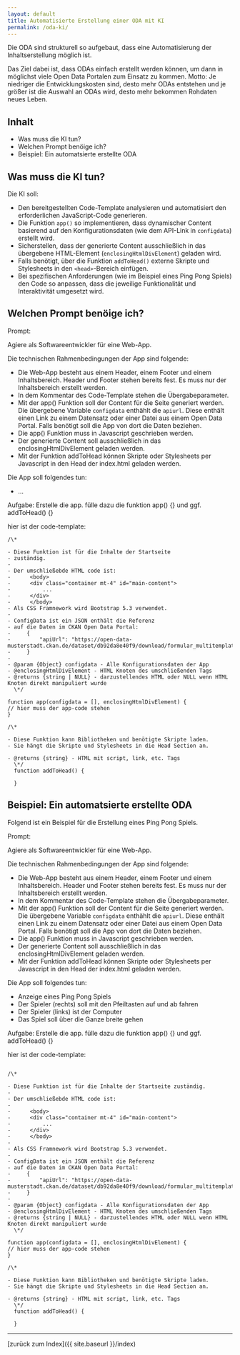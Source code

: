```yaml
---
layout: default
title: Automatisierte Erstellung einer ODA mit KI
permalink: /oda-ki/
---
```


Die ODA sind strukturell so aufgebaut, dass eine
Automatisierung der Inhaltserstellung möglich ist.

Das Ziel dabei ist, dass ODAs einfach erstellt werden können,
um dann in möglichst viele Open Data Portalen zum Einsatz
zu kommen. Motto: Je niedriger die Entwicklungskosten sind,
desto mehr ODAs entstehen und je größer ist die Auswahl
an ODAs wird, desto mehr bekommen Rohdaten neues Leben.

## Inhalt

- Was muss die KI tun?
- Welchen Prompt benöige ich?
- Beispiel: Ein automatsierte erstellte ODA

## Was muss die KI tun?

Die KI soll:

- Den bereitgestellten Code-Template analysieren und automatisiert den erforderlichen JavaScript-Code generieren.
- Die Funktion `app()` so implementieren, dass dynamischer Content basierend auf den Konfigurationsdaten (wie dem API-Link in `configdata`) erstellt wird.
- Sicherstellen, dass der generierte Content ausschließlich in das übergebene HTML-Element (`enclosingHtmlDivElement`) geladen wird.
- Falls benötigt, über die Funktion `addToHead()` externe Skripte und Stylesheets in den `<head>`-Bereich einfügen.
- Bei spezifischen Anforderungen (wie im Beispiel eines Ping Pong Spiels) den Code so anpassen, dass die jeweilige Funktionalität und Interaktivität umgesetzt wird.

## Welchen Prompt benöige ich?

Prompt:

Agiere als Softwareentwickler für eine Web-App.

Die technischen Rahmenbedingungen der App sind folgende:

- Die Web-App besteht aus einem Header, einem Footer und einem Inhaltsbereich.
  Header und Footer stehen bereits fest. Es muss nur der Inhaltsbereich erstellt werden.
- In dem Kommentar des Code-Template stehen die Übergabeparameter.
- Mit der app() Funktion soll der Content für die Seite generiert werden. Die übergebene
  Variable `configdata` enthählt die `apiurl`. Diese enthält einen Link
  zu einem Datensatz oder einer Datei aus einem Open Data Portal. Falls benötigt
  soll die App von dort die Daten beziehen.
- Die app() Funktion muss in Javascript geschrieben werden.
- Der generierte Content soll ausschließlich in das enclosingHtmlDivElement geladen werden.
- Mit der Funktion addToHead können Skripte oder Stylesheets per Javascript in den Head
  der index.html geladen werden.

Die App soll folgendes tun:

- ...

Aufgabe:
Erstelle die app. fülle dazu die funktion app() {} und ggf. addToHead() {}

hier ist der code-template:

```
/\*

- Diese Funktion ist für die Inhalte der Startseite
- zuständig.
-
- Der umschließebde HTML code ist:
-      <body>
-      <div class="container mt-4" id="main-content">
-          ...
-      </div>
-      </body>
- Als CSS Framnework wird Bootstrap 5.3 verwendet.
-
- ConfigData ist ein JSON enthält die Referenz
- auf die Daten im CKAN Open Data Portal:
-     {
-         "apiUrl": "https://open-data-musterstadt.ckan.de/dataset/db92da8e40f9/download/formular_multitemplate.json"
-     }
-
- @param {Object} configdata - Alle Konfigurationsdaten der App
- @enclosingHtmlDivElement - HTML Knoten des umschließenden Tags
- @returns {string | NULL} - darzustellendes HTML oder NULL wenn HTML Knoten direkt manipuliert wurde
  \*/

function app(configdata = [], enclosingHtmlDivElement) {
// hier muss der app-code stehen
}

/\*

- Diese Funktion kann Bibliotheken und benötigte Skripte laden.
- Sie hängt die Skripte und Stylesheets in die Head Section an.

- @returns {string} - HTML mit script, link, etc. Tags
  \*/
  function addToHead() {

  }

```

## Beispiel: Ein automatsierte erstellte ODA

Folgend ist ein Beispiel für die Erstellung eines Ping Pong Spiels.

Prompt:

Agiere als Softwareentwickler für eine Web-App.

Die technischen Rahmenbedingungen der App sind folgende:

- Die Web-App besteht aus einem Header, einem Footer und einem Inhaltsbereich.
  Header und Footer stehen bereits fest. Es muss nur der Inhaltsbereich erstellt werden.
- In dem Kommentar des Code-Template stehen die Übergabeparameter.
- Mit der app() Funktion soll der Content für die Seite generiert werden. Die übergebene
  Variable `configdata` enthählt die `apiurl`. Diese enthält einen Link
  zu einem Datensatz oder einer Datei aus einem Open Data Portal. Falls benötigt
  soll die App von dort die Daten beziehen.
- Die app() Funktion muss in Javascript geschrieben werden.
- Der generierte Content soll ausschließlich in das enclosingHtmlDivElement geladen werden.
- Mit der Funktion addToHead können Skripte oder Stylesheets per Javascript in den Head
  der index.html geladen werden.

Die App soll folgendes tun:

- Anzeige eines Ping Pong Spiels
- Der Spieler (rechts) soll mit den Pfeiltasten auf und ab fahren
- Der Spieler (links) ist der Computer
- Das Spiel soll über die Ganze breite gehen

Aufgabe:
Erstelle die app. fülle dazu die funktion app() {} und ggf. addToHead() {}

hier ist der code-template:

```

/\*

- Diese Funktion ist für die Inhalte der Startseite zuständig.
-
- Der umschließebde HTML code ist:
-
-      <body>
-      <div class="container mt-4" id="main-content">
-          ...
-      </div>
-      </body>
-
- Als CSS Framnework wird Bootstrap 5.3 verwendet.
-
- ConfigData ist ein JSON enthält die Referenz
- auf die Daten im CKAN Open Data Portal:
-     {
-         "apiUrl": "https://open-data-musterstadt.ckan.de/dataset/db92da8e40f9/download/formular_multitemplate.json"
-     }
-
- @param {Object} configdata - Alle Konfigurationsdaten der App
- @enclosingHtmlDivElement - HTML Knoten des umschließenden Tags
- @returns {string | NULL} - darzustellendes HTML oder NULL wenn HTML Knoten direkt manipuliert wurde
  \*/

function app(configdata = [], enclosingHtmlDivElement) {
// hier muss der app-code stehen
}

/\*

- Diese Funktion kann Bibliotheken und benötigte Skripte laden.
- Sie hängt die Skripte und Stylesheets in die Head Section an.

- @returns {string} - HTML mit script, link, etc. Tags
  \*/
  function addToHead() {

  }

```

---

[zurück zum Index]({{ site.baseurl }}/index)
